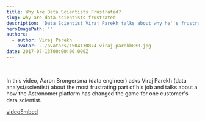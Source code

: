 ```yaml
---
title: Why Are Data Scientists Frustrated?
slug: why-are-data-scientists-frustrated
description: 'Data Scientist Viraj Parekh talks about why he''s frustrated and how Astronomer overcomes those frustrations. '
heroImagePath: ''
authors:
  - author: Viraj Parekh
    avatar: ../avatars/1504130874-viraj-parekh830.jpg
date: 2017-07-13T00:00:00.000Z
---
```


&nbsp;

In this video, Aaron Brongersma (data engineer) asks Viraj Parekh (data analyst/scientist) about the most frustrating part of his job and talks about a how the Astronomer platform has changed the game for one customer's data scientist.&nbsp;&nbsp;

[videoEmbed](https://www.youtube.com/embed/tYKS_6roe3w)

&nbsp;


